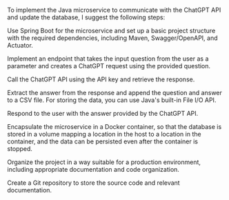 
To implement the Java microservice to communicate with the ChatGPT API and update the database, I suggest the following steps:

Use Spring Boot for the microservice and set up a basic project structure with the required dependencies, including Maven, Swagger/OpenAPI, and Actuator.

Implement an endpoint that takes the input question from the user as a parameter and creates a ChatGPT request using the provided question.

Call the ChatGPT API using the API key and retrieve the response.

Extract the answer from the response and append the question and answer to a CSV file. For storing the data, you can use Java's built-in File I/O API.

Respond to the user with the answer provided by the ChatGPT API.

Encapsulate the microservice in a Docker container, so that the database is stored in a volume mapping a location in the host to a location in the container, and the data can be persisted even after the container is stopped.

Organize the project in a way suitable for a production environment, including appropriate documentation and code organization.

Create a Git repository to store the source code and relevant documentation.
